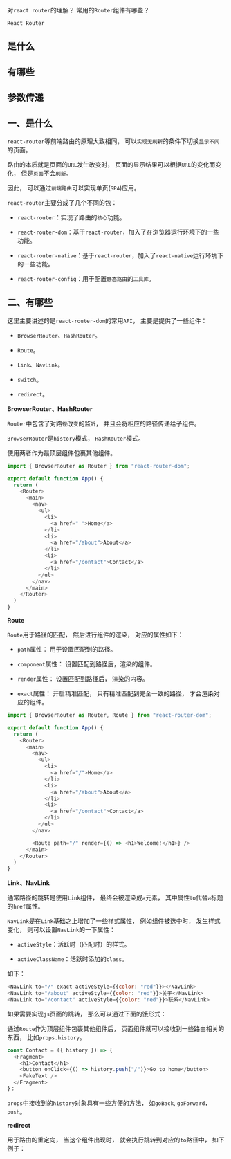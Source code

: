 对`react router`的理解？
常用的`Router`组件有哪些？

`React Router`

## 是什么
## 有哪些
## 参数传递

## 一、是什么

`react-router`等前端路由的原理大致相同，
可以`实现无刷新`的条件下切换`显示不同`的页面。

路由的本质就是页面的`URL`发生改变时，
页面的显示结果可以根据`URL`的变化而变化，
但是`页面`不会`刷新`。

因此，
可以通过`前端路由`可以实现单页(`SPA`)应用。

`react-router`主要分成了几个不同的包：

- `react-router`：实现了路由的`核心`功能。

- `react-router-dom`：基于`react-router`，加入了在浏览器运行环境下的一些功能。

- `react-router-native`：基于`react-router`，加入了`react-native`运行环境下的一些功能。

- `react-router-config`：用于配置`静态路由`的`工具库`。


## 二、有哪些

这里主要讲述的是`react-router-dom`的常用`API`，
主要是提供了一些组件：

- `BrowserRouter`、`HashRouter`。

- `Route`。

- `Link`、`NavLink`。

- `switch`。

- `redirect`。

**BrowserRouter、HashRouter**

`Router`中包含了对路`径`改`变`的监`听`，
并且会将相应的路径传递给子组件。

`BrowserRouter`是`history`模式，
`HashRouter`模式。

使用两者作为最顶层组件包裹其他组件。

```js
import { BrowserRouter as Router } from "react-router-dom";

export default function App() {
  return (
    <Router>
      <main>
        <nav>
          <ul>
            <li>
              <a href=" ">Home</a>
            </li>
            <li>
              <a href="/about">About</a>
            </li>
            <li>
              <a href="/contact">Contact</a>
            </li>
          </ul>
        </nav>
      </main>
    </Router>
  )
}
```
**Route**

`Route`用于路径的匹配，
然后进行组件的渲染，
对应的属性如下：

- `path`属性：
用于设置匹配到的路径。

- `component`属性：
设置匹配到路径后，渲染的组件。

- `render`属性：
设置匹配到路径后，
渲染的内容。

- `exact`属性：
开启精准匹配，
只有精准匹配到完全一致的路径，
才会渲染对应的组件。

```js
import { BrowserRouter as Router, Route } from "react-router-dom";

export default function App() {
  return (
    <Router>
      <main>
        <nav>
          <ul>
            <li>
              <a href="/">Home</a>
            </li>
            <li>
              <a href="/about">About</a>
            </li>
            <li>
              <a href="/contact">Contact</a>
            </li>
          </ul>
        </nav>

        <Route path="/" render={() => <h1>Welcome!</h1>} />
      </main>
    </Router>
  )
}
```

**Link、NavLink**

通常路径的跳转是使用`Link`组件，
最终会被渲染成`a`元素，
其中属性`to`代替`a`标题的`href`属性。

`NavLink`是在`Link`基础之上增加了一些样式属性，
例如组件被选中时，
发生样式变化，
则可以设置`NavLink`的一下属性：

- `activeStyle`：活跃时（匹配时）的样式。

- `activeClassName`：活跃时添加的`class`。

如下：

```js
<NavLink to="/" exact activeStyle={{color: "red"}}></NavLink>
<NavLink to="/about" activeStyle={{color: "red"}}>关于</NavLink>
<NavLink to="/contact" activeStyle={{color: "red"}}>联系</NavLink>
```
如果需要实现`js`页面的跳转，
那么可以通过下面的饿形式：

通过`Route`作为顶层组件包裹其他组件后，
页面组件就可以接收到一些路由相关的东西，
比如`props.history`。

```js
const Contact = ({ history }) => {
  <Fragment>
    <h1>Contact</h1>
    <button onClick={() => history.push("/")}>Go to home</button>
    <FakeText />
  </Fragment>
}；
```
`props`中接收到的`history`对象具有一些方便的方法，
如`goBack`, `goForward`，`push`。

**redirect**

用于路由的重定向，
当这个组件出现时，
就会执行跳转到对应的`to`路径中，
如下例子：

